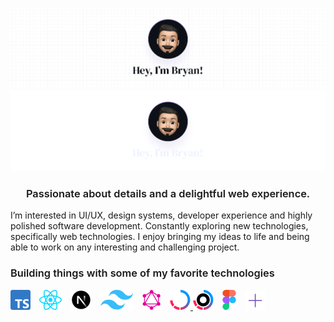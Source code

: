 ![Bryan Barrios's Banner](./assets/banner-light-mode.png#gh-light-mode-only)
![Bryan Barrios's Banner](./assets/banner-dark-mode.png#gh-dark-mode-only)

<h3 align="center" style='font-weight: 600'>
Passionate about details and a delightful web experience.
</h3>

I’m interested in UI/UX, design systems, developer experience and highly polished software development. Constantly exploring new technologies, specifically web technologies. I enjoy bringing my ideas to life and being able to work on any interesting and challenging project.

<h3 style='font-weight: 600'>
Building things with some of my favorite technologies
</h3>

<div style="display: flex; align-items: center; gap: 0.875rem">
	<a href="https://www.typescriptlang.org/">
		<img src="./assets/typescript.png" alt="Typescript">
	</a>
	<a href="https://react.dev/">
		<img src="./assets/react.png" alt="React">
	</a>
	<a href="https://nextjs.org/">
		<img src="./assets/next.png" alt="Next.js">
	</a>
	<a href="https://tailwindcss.com/">
		<img src="./assets/tailwindcss.png" alt="TailwindCSS">
	</a>
	<a href="https://graphql.org/">
		<img src="./assets/graphql.png" alt="Graphql">
	</a>
	<a href="https://turbo.build/">
		<img src="./assets/turborepo-dark.png#gh-dark-mode-only" alt="Turborepo">
		<img src="./assets/turborepo-light.png#gh-light-mode-only" alt="Turborepo">
	</a>
	<a href="https://www.figma.com/">
		<img src="./assets/figma.png" alt="Figma">
	</a>
	<img src="./assets/more.png" alt="More">
</div>
